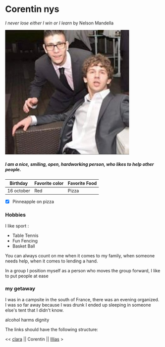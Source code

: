 # Corentin nys  

*I never lose either I win or I learn* by Nelson Mandella

![profils logo](profils.jpg)


##### I am a nice, smiling, open, hardworking person, who likes to help other people.

Birthday  | Favorite color | Favorite Food
--------- | ---------------|--------------
16 october|  Red           | Pizza

 - [x] Pinneapple on pizza

### Hobbies

I like sport :
- Table Tennis 
- Fun Fencing
- Basket Ball


You can always count on me when it comes to my family, when someone needs help, when it comes to lending a hand.

In a group I position myself as a person who moves the group forward, I like to put people at ease


### my getaway

I was in a campsite in the south of France, there was an evening organized. I was so far away because I was drunk I ended up sleeping in someone else's tent that I didn't know.


alcohol harms dignity

The links should have the following structure:

<< [clara](https://github.com/clamaha/markdown-challenge) || Corentin || [Illias](https://github.com/FLE0/Markdown-challenge) >